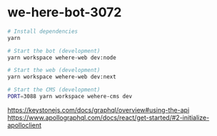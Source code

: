 # we-here-bot-3072

```sh
# Install dependencies
yarn

# Start the bot (development)
yarn workspace wehere-web dev:node

# Start the web (development)
yarn workspace wehere-web dev:next

# Start the CMS (development)
PORT=3088 yarn workspace wehere-cms dev
```

https://keystonejs.com/docs/graphql/overview#using-the-api
https://www.apollographql.com/docs/react/get-started/#2-initialize-apolloclient
